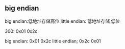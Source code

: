 
##  big endian


big endian:低地址存储高位
little endian: 低地址存储 低位

300:  0x01  0x2c

big endian: 0x01 0x2c
little endian; 0x2c  0x01